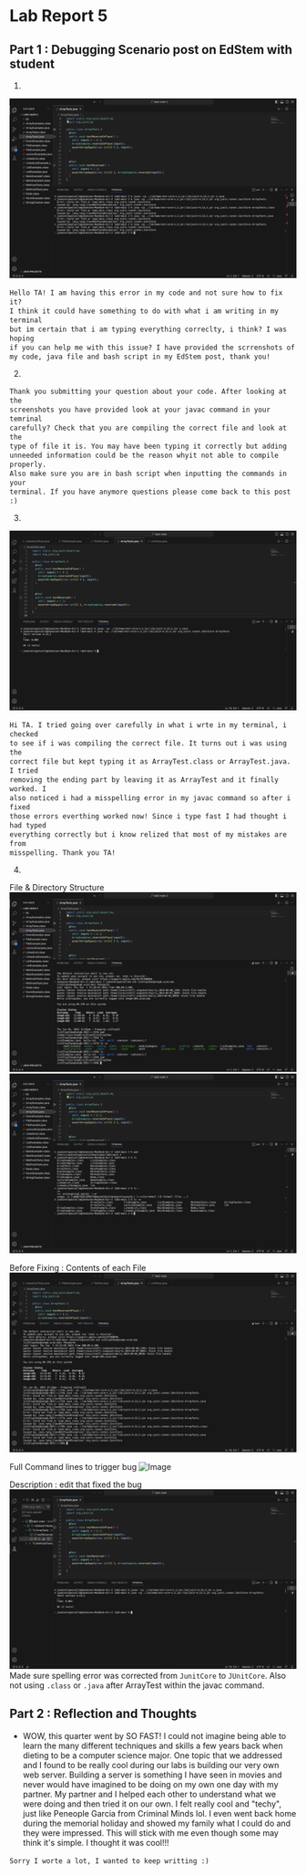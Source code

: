 # Lab Report 5

## Part 1 : Debugging Scenario post on EdStem with student

1.
![Image](d1.png) 
```
Hello TA! I am having this error in my code and not sure how to fix it? 
I think it could have something to do with what i am writing in my terminal
but im certain that i am typing everything correclty, i think? I was hoping
if you can help me with this issue? I have provided the scrrenshots of 
my code, java file and bash script in my EdStem post, thank you!
```

2.
```
Thank you submitting your question about your code. After looking at the 
screenshots you have provided look at your javac command in your temrinal
carefully? Check that you are compiling the correct file and look at the
type of file it is. You may have been typing it correctly but adding 
unneeded information could be the reason whyit not able to compile properly. 
Also make sure you are in bash script when inputting the commands in your 
terminal. If you have anymore questions please come back to this post :)
```

3.
![Image](d2.png) 
```
Hi TA. I tried going over carefully in what i wrte in my terminal, i checked
to see if i was compiling the correct file. It turns out i was using the 
correct file but kept typing it as ArrayTest.class or ArrayTest.java. I tried
removing the ending part by leaving it as ArrayTest and it finally worked. I 
also noticed i had a misspelling error in my javac command so after i fixed 
those errors everthing worked now! Since i type fast I had thought i had typed
everything correctly but i know relized that most of my mistakes are from 
misspelling. Thank you TA!
```

4.
File & Directory Structure
    ![Image](d3.png)
    ![Image](d3-1.png)
    
Before Fixing : Contents of each File 
    ![Image](d4.png)
    
Full Command lines to trigger bug
    ![Image](d5.png)
    
Description : edit that fixed the bug
    ![Image](d6.png)
    Made sure spelling error was corrected from `JunitCore` to `JUnitCore`. Also not using `.class` or `.java` after ArrayTest within the javac command.
    

## Part 2 : Reflection and Thoughts

* WOW, this quarter went by SO FAST! I could not imagine being able to learn the many different techniques and skills a few years back when dieting to be a computer science major. One topic that we addressed and I found to be really cool during our labs is building our very own web server. Building a server is something I have seen in movies and never would have imagined to be doing on my own one day with my partner. My partner and I helped each other to understand what we were doing and then tried it on our own. I felt really cool and "techy", just like Peneople Garcia from Criminal Minds lol. I even went back home during the memorial holiday and showed my family what I could do and they were impressed. This will stick with me even though some may think it's simple. I thought it was cool!!!

`Sorry I worte a lot, I wanted to keep writting :)`
